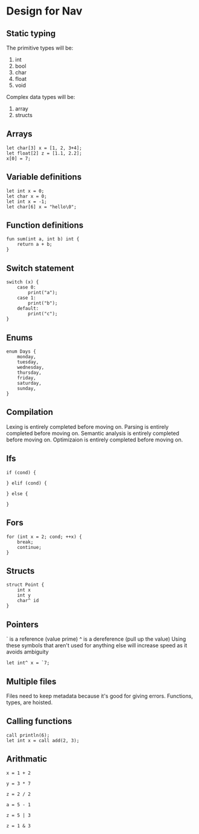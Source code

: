 # Design for Nav
## Static typing
The primitive types will be:
1. int
2. bool
3. char
4. float
5. void

Complex data types will be:
1. array
2. structs

## Arrays
```
let char[3] x = [1, 2, 3+4];
let float[2] z = [1.1, 2.2];
x[0] = 7;

```

## Variable definitions
```
let int x = 0;
let char x = 0;
let int x = -1;
let char[6] x = "hello\0";
```

## Function definitions
```
fun sum(int a, int b) int {
    return a + b;
}
```

## Switch statement
```
switch (x) {
    case 0:
        print("a");
    case 1:
        print("b");
    default:
        print("c");
}
```

## Enums
```
enum Days {
    monday,
    tuesday,
    wednesday,
    thursday,
    friday,
    saturday,
    sunday,
}
```

## Compilation
Lexing is entirely completed before moving on.
Parsing is entirely completed before moving on.
Semantic analysis is entirely completed before moving on.
Optimizaion is entirely completed before moving on.

## Ifs
```
if (cond) {

} elif (cond) {

} else {

}
```

## Fors
```
for (int x = 2; cond; ++x) {
    break;
    continue;
}
```

## Structs
```
struct Point {
    int x
    int y
    char^ id
}
```

## Pointers
` is a reference (value prime)
^ is a dereference (pull up the value)
Using these symbols that aren't used for anything else will increase
speed as it avoids ambiguity
```
let int^ x = `7;
```

## Multiple files
Files need to keep metadata because it's good for giving errors.
Functions, types, are hoisted.

## Calling functions
```
call println(6);
let int x = call add(2, 3);
```

## Arithmatic
```
x = 1 + 2

y = 3 * 7

z = 2 / 2

a = 5 - 1

z = 5 | 3

z = 1 & 3
```

